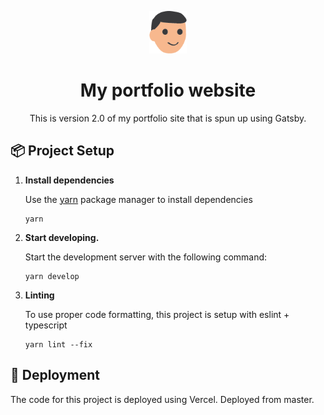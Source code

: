 <p align="center">
  <img alt="Gatsby" src="./src/images/roy.png" width="60" />
</p>
<h1 align="center">
  My portfolio website
</h1>

<p align="center">
  This is version 2.0 of my portfolio site that is spun up using Gatsby.
</p>

## 📦 Project Setup

1.  **Install dependencies**

    Use the [yarn](https://classic.yarnpkg.com/en/) package manager to install dependencies

    ```shell
    yarn
    ```

1.  **Start developing.**

    Start the development server with the following command:

    ```shell
    yarn develop
    ```

1.  **Linting**

    To use proper code formatting, this project is setup with eslint + typescript

    ```shell
    yarn lint --fix
    ```

## 🚀 Deployment

The code for this project is deployed using Vercel. Deployed from master.
